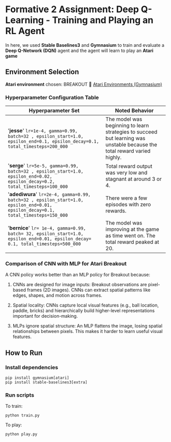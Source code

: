 # Formative 2 Assignment: Deep Q-Learning - Training and Playing an RL Agent

In here, we  used **Stable Baselines3** and **Gymnasium** to train and evaluate a **Deep Q-Network (DQN)** agent and  the agent will learn to play an **Atari game**

## Environment Selection

**Atari environment** chosen: BREAKOUT
🔗 [Atari Environments (Gymnasium)](https://ale.farama.org/environments/breakout/)


### Hyperparameter Configuration Table

| **Hyperparameter Set** | **Noted Behavior** |
|------------------------|--------------------|
|'**jesse**' `lr=1e-4, gamma=0.99, batch=32 , epsilon_start=1.0, epsilon_end=0.1, epsilon_decay=0.1, total_timesteps=200_000` |The model was beginning to learn strategies to succeed but learning was unstable because the total reward varied highly. |
|'**serge**' `lr=5e-5, gamma=0.99, batch=32 , epsilon_start=1.0, epsilon_end=0.02, epsilon_decay=0.2, total_timesteps=100_000` |Total reward output was very low and stagnant at around 3 or 4. |
|'**adediwura**' `lr=2e-4, gamma=0.99, batch=32 , epsilon_start=1.0, epsilon_end=0.01, epsilon_decay=0.1, total_timesteps=150_000` |There were a few episodes with zero rewards. |
|'**bernice**' `lr= 1e-4, gamma=0.99, batch= 32, epsilon_start=1.0, epsilon_end=0.01, epsilon_decay= 0.1, total_timesteps=500_000` |The model was improving at the game as time went on. The total reward peaked at 20. |

### Comparison of CNN with MLP for Atari Breakout
A CNN policy works better than an MLP policy for Breakout because:

1. CNNs are designed for image inputs: Breakout observations are pixel-based frames (2D images). CNNs can extract spatial patterns like edges, shapes, and motion across frames.

2. Spatial locality: CNNs capture local visual features (e.g., ball location, paddle, bricks) and hierarchically build higher-level representations important for decision-making.

3. MLPs ignore spatial structure: An MLP flattens the image, losing spatial relationships between pixels. This makes it harder to learn useful visual features.

## How to Run

### Install dependencies

```
pip install gymnasium[atari]
pip install stable-baselines3[extra]
```

### Run scripts
To train:
```
python train.py
```

To play:
```
python play.py
```
